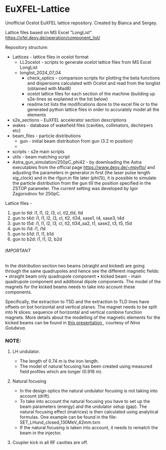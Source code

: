 # EuXFEL-Lattice
Unofficial Ocelot EuXFEL lattice repository. Created by Bianca and Sergey. 

Lattice files based on MS Excel "LongList" https://xfel.desy.de/operation/component_list/

Repository structure:
* Lattices - lattice files in ocelot format
  * LL2ocelot - scripts to generate ocelot lattice files from MS Excel LongList 
  * longlist_2024_07_04
    * check_optics - comparison scripts for plotting the beta functions and dispersions calculated with Ocelot and read from the longlist (obtained with Mad8)
    * ocelot lattice files for each section of the machine (building up s2e-lines as explained in the list below)
    * readme.txt lists the modifications done to the excel file or to the generated python lattice files in order to accurately model all the elements
* s2e_sections - EuXFEL accelerator section descriptions 
* wakes - database of wakefield files (cavities, collimators, dechirpers etc)
* beam_files - particle distributions 
  * gun - initial beam distribution from gun (3.2 m position)
  * 
* scripts - s2e main scripts 
* utils - beam matching script
* Astra_gun_simulation/250pC_phi42 - by downloading the Astra executables from the official page https://www.desy.de/~mpyflo/ and adjusting the parameters in generator.in first (the laser pulse length sig_clock) and in the rfgun.in file later (phi(1)), it is possible to simulate the particle distribution from the gun till the position specified in the ZSTOP parameter. The current setting was developed by Igor Zagorodnov for 250pC.  


Lattice files - 
1. gun to tld: i1, l1, l2, l3, cl, tl2_tld, tld
2. gun to t4d: i1, l1, l2, l3, cl, tl2, tl34, sase1, t4, sase3, t4d
3. gun to t5d: i1, l1, l2, l3, cl, tl2, tl34_sa2, t1, sase2, t3, t5, t5d
4. gun to i1d: i1, i1d
5. gun to b1d: i1, l1, b1d
6. gun to b2d: i1, l1, l2, b2d

######  IMPORTANT ######
In the distribution section two beams (straight and kicked) are going through the same quadrupoles and hence see the different magnetic fields:
          • straight beam only quadrupole component
          • kicked beam - main quadrupole component and additional dipole components. 
The model of the magnets for the kicked beams needs to take into account these components.

Specifically, the extraction to T5D and the extraction to TLD lines have offsets on bot horizontal and vertical planes. The magnet needs to be split into N slices: sequence of horizontal and vertical combine function magnets.
More details about the modelling of the magnetic elements for the kicked beams can be found in [ this presentation ](NewModel_T1_TLD_Jan2025.pdf), courtesy of *Nina Golubeva*.


### NOTE:
1. LH undulator.
   - The length of 0.74 m is the iron length.
   - The model of natural focusing has been created using measured field profiles which are longer (0.918 m).

2. Natural focusing
   - In the design optics the natural undulator focusing is not taking into account (drift).
   - To take into account the natural focusing you have
     to set up the beam parameters (energy) and the undulator setup (gap).
     The natural focusing effect (matrices) is then calculated using analytical formulas. One example can be found in the file:
     SET_LHund_closed_130MeV_42mm.txm
   - If the natural focusing is taken into account, it needs to rematch the beam in the injector.

3. Coupler kick in all RF cavities are off.



